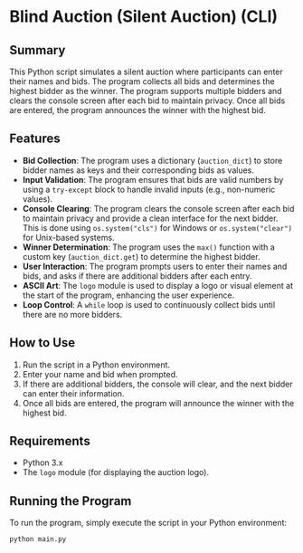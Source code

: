 # Blind Auction (Silent Auction) (CLI)

## Summary
This Python script simulates a silent auction where participants can enter their names and bids. The program collects all bids and determines the highest bidder as the winner. The program supports multiple bidders and clears the console screen after each bid to maintain privacy. Once all bids are entered, the program announces the winner with the highest bid.

## Features
- **Bid Collection**: The program uses a dictionary (`auction_dict`) to store bidder names as keys and their corresponding bids as values.
- **Input Validation**: The program ensures that bids are valid numbers by using a `try-except` block to handle invalid inputs (e.g., non-numeric values).
- **Console Clearing**: The program clears the console screen after each bid to maintain privacy and provide a clean interface for the next bidder. This is done using `os.system("cls")` for Windows or `os.system("clear")` for Unix-based systems.
- **Winner Determination**: The program uses the `max()` function with a custom key (`auction_dict.get`) to determine the highest bidder.
- **User Interaction**: The program prompts users to enter their names and bids, and asks if there are additional bidders after each entry.
- **ASCII Art**: The `logo` module is used to display a logo or visual element at the start of the program, enhancing the user experience.
- **Loop Control**: A `while` loop is used to continuously collect bids until there are no more bidders.

## How to Use
1. Run the script in a Python environment.
2. Enter your name and bid when prompted.
3. If there are additional bidders, the console will clear, and the next bidder can enter their information.
4. Once all bids are entered, the program will announce the winner with the highest bid.

## Requirements
- Python 3.x
- The `logo` module (for displaying the auction logo).

## Running the Program
To run the program, simply execute the script in your Python environment:
```bash
python main.py
```
